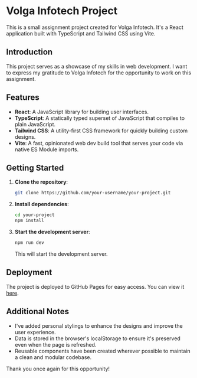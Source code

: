 # Volga Infotech Project

This is a small assignment project created for Volga Infotech. It's a React application built with TypeScript and Tailwind CSS using Vite.

## Introduction

This project serves as a showcase of my skills in web development. I want to express my gratitude to Volga Infotech for the opportunity to work on this assignment.

## Features

- **React**: A JavaScript library for building user interfaces.
- **TypeScript**: A statically typed superset of JavaScript that compiles to plain JavaScript.
- **Tailwind CSS**: A utility-first CSS framework for quickly building custom designs.
- **Vite**: A fast, opinionated web dev build tool that serves your code via native ES Module imports.

## Getting Started

1. **Clone the repository**:

   ```bash
   git clone https://github.com/your-username/your-project.git
   ```

2. **Install dependencies**:

   ```bash
   cd your-project
   npm install
   ```

3. **Start the development server**:

   ```bash
   npm run dev
   ```

   This will start the development server.

## Deployment

The project is deployed to GitHub Pages for easy access. You can view it [here](https://damndaniel2000.github.io/volgan-contacts).

## Additional Notes

- I've added personal stylings to enhance the designs and improve the user experience.
- Data is stored in the browser's localStorage to ensure it's preserved even when the page is refreshed.
- Reusable components have been created wherever possible to maintain a clean and modular codebase.

Thank you once again for this opportunity!
